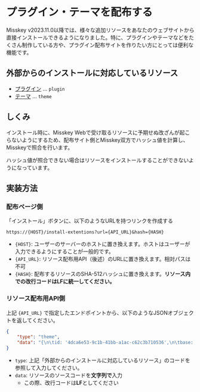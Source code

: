# プラグイン・テーマを配布する

Misskey v2023.11.0以降では、様々な追加リソースをあなたのウェブサイトから直接インストールできるようになりました。特に、プラグインやテーマなどをたくさん制作している方や、プラグイン配布サイトを作りたい方にとっては便利な機能です。

## 外部からのインストールに対応しているリソース

- [プラグイン](./plugin/create-plugin/) ... `plugin`
- [テーマ](../for-users/features/theme/) ... `theme`

## しくみ

インストール時に、Misskey Webで受け取るリソースに予期せぬ改ざんが起こらないようにするため、配布サイト側とMisskey双方でハッシュ値を計算し、Misskeyで照合を行います。

ハッシュ値が照合できない場合はリソースをインストールすることができないようになっています。

## 実装方法

### 配布ページ側

「インストール」ボタンに、以下のようなURLを持つリンクを作成する

```
https://{HOST}/install-extentions?url={API_URL}&hash={HASH}
```

- `{HOST}`: ユーザーのサーバーのホストに置き換えます。ホストはユーザーが入力できるようにすることが一般的です。
- `{API_URL}`: リソース配布用API（後述）のURLに置き換えます。相対パスは不可
- `{HASH}`: 配布するリソースのSHA-512ハッシュに置き換えます。**リソース内での改行コードはLFに統一してください。**

### リソース配布用API側

上記 `{API_URL}` で指定したエンドポイントから、以下のようなJSONオブジェクトを返してください。

```json
{
	"type": "theme",
	"data": "{\n\tid: '4dca6e53-9c1b-41bb-a1ac-c62c3b710536',\n\tbase: 'light',\n\tname: 'Misskey Design',\n\tprops: {\n\t\tX2: ':darken<2<@panel',\n\t\tX3: 'rgba(0, 0, 0, 0.05)',\n\t\tX4: 'rgba(0, 0, 0, 0.1)',\n\t\tX5: 'rgba(0, 0, 0, 0.05)',\n\t\tX6: 'rgba(0, 0, 0, 0.25)',\n\t\tX7: 'rgba(0, 0, 0, 0.05)',\n\t\tX8: ':lighten<5<@accent',\n\t\tX9: ':darken<5<@accent',\n\t\tbg: '#f9f9f9',\n\t\tfg: '#5f5f5f',\n\t\tX10: ':alpha<0.4<@accent',\n\t\tX11: 'rgba(0, 0, 0, 0.1)',\n\t\tX12: 'rgba(0, 0, 0, 0.1)',\n\t\tX13: 'rgba(0, 0, 0, 0.15)',\n\t\tX14: ':alpha<0.5<@navBg',\n\t\tX15: ':alpha<0<@panel',\n\t\tX16: ':alpha<0.7<@panel',\n\t\tX17: ':alpha<0.8<@bg',\n\t\tcwBg: '#b1b9c1',\n\t\tcwFg: '#fff',\n\t\tlink: '#44a4c1',\n\t\twarn: '#ecb637',\n\t\tbadge: '#31b1ce',\n\t\terror: '#ec4137',\n\t\tfocus: ':alpha<0.3<@accent',\n\t\tnavBg: '@panel',\n\t\tnavFg: '@fg',\n\t\tpanel: ':lighten<3<@bg',\n\t\tpopup: ':lighten<3<@panel',\n\t\taccent: '#FF6B63',\n\t\theader: ':alpha<0.7<@panel',\n\t\tinfoBg: '#e5f5ff',\n\t\tinfoFg: '#72818a',\n\t\trenote: '#229e82',\n\t\tshadow: 'rgba(0, 0, 0, 0.1)',\n\t\tdivider: 'rgba(0, 0, 0, 0.1)',\n\t\thashtag: '#ff9156',\n\t\tmention: '@accent',\n\t\tmodalBg: 'rgba(0, 0, 0, 0.3)',\n\t\tsuccess: '#86b300',\n\t\tbuttonBg: 'rgba(0, 0, 0, 0.05)',\n\t\tswitchBg: 'rgba(0, 0, 0, 0.15)',\n\t\tacrylicBg: ':alpha<0.5<@bg',\n\t\tcwHoverBg: '#bbc4ce',\n\t\tindicator: '@accent',\n\t\tmentionMe: '@mention',\n\t\tmessageBg: '@bg',\n\t\tnavActive: '@accent',\n\t\taccentedBg: ':alpha<0.15<@accent',\n\t\tcodeNumber: '#0fbbbb',\n\t\tcodeString: '#b98710',\n\t\tfgOnAccent: '#fff',\n\t\tinfoWarnBg: '#fff0db',\n\t\tinfoWarnFg: '#8f6e31',\n\t\tnavHoverFg: ':darken<17<@fg',\n\t\tswitchOnBg: '@accent',\n\t\tswitchOnFg: '@fgOnAccent',\n\t\tcodeBoolean: '#62b70c',\n\t\tdateLabelFg: '@fg',\n\t\tdeckDivider: ':darken<3<@bg',\n\t\tinputBorder: 'rgba(0, 0, 0, 0.1)',\n\t\tpanelBorder: '\" solid 1px var(--divider)',\n\t\tswitchOffBg: 'rgba(0, 0, 0, 0.1)',\n\t\tswitchOffFg: '@panel',\n\t\taccentDarken: ':darken<10<@accent',\n\t\tacrylicPanel: ':alpha<0.5<@panel',\n\t\tnavIndicator: '@indicator',\n\t\twindowHeader: ':alpha<0.85<@panel',\n\t\taccentLighten: ':lighten<10<@accent',\n\t\tbuttonHoverBg: 'rgba(0, 0, 0, 0.1)',\n\t\tdriveFolderBg: ':alpha<0.3<@accent',\n\t\tfgHighlighted: ':darken<3<@fg',\n\t\tfgTransparent: ':alpha<0.5<@fg',\n\t\tpanelHeaderBg: ':lighten<3<@panel',\n\t\tpanelHeaderFg: '@fg',\n\t\tbuttonGradateA: '#FC4774',\n\t\tbuttonGradateB: '#F9E001',\n\t\thtmlThemeColor: '@bg',\n\t\tpanelHighlight: ':darken<3<@panel',\n\t\tlistItemHoverBg: 'rgba(0, 0, 0, 0.03)',\n\t\tscrollbarHandle: 'rgba(0, 0, 0, 0.2)',\n\t\tinputBorderHover: 'rgba(0, 0, 0, 0.2)',\n\t\twallpaperOverlay: 'rgba(255, 255, 255, 0.5)',\n\t\tfgTransparentWeak: ':alpha<0.75<@fg',\n\t\tpanelHeaderDivider: 'rgba(0, 0, 0, 0)',\n\t\tscrollbarHandleHover: 'rgba(0, 0, 0, 0.4)',\n\t},\n\tauthor: '@kakkokari_gtyih@misskey.io',\n}"
}
```

- `type`: 上記「外部からのインストールに対応しているリソース」のコードを参照して入力してください。
- `data`: リソースのソースコードを**文字列で**入力
  - この際、改行コードは**LF**としてください
